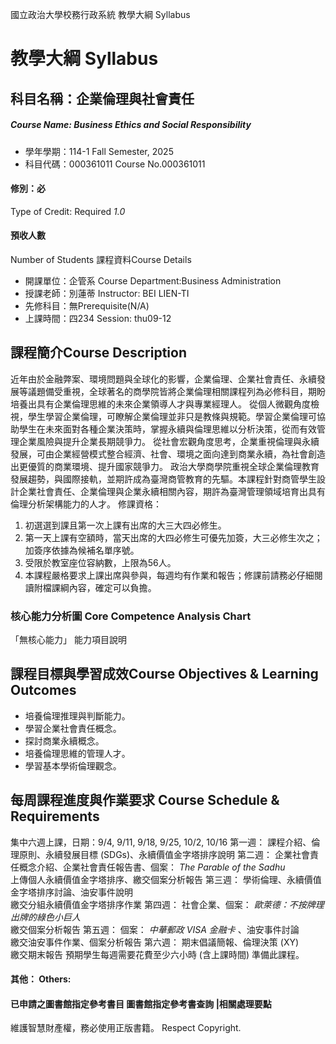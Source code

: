 國立政治大學校務行政系統 教學大綱 Syllabus
# 教學大綱 Syllabus
##  科目名稱：企業倫理與社會責任
#####  Course Name: Business Ethics and Social Responsibility
  * 學年學期：114-1 Fall Semester, 2025 
  * 科目代碼：000361011 Course No.000361011
#### 修別：必
Type of Credit: Required 
_1.0_
#### 預收人數
Number of Students
課程資料Course Details
  * 開課單位：企管系 Course Department:Business Administration 
  * 授課老師：別蓮蒂 Instructor: BEI LIEN-TI 
  * 先修科目：無Prerequisite(N/A)
  * 上課時間：四234 Session: thu09-12
##  課程簡介Course Description
近年由於金融弊案、環境問題與全球化的影響，企業倫理、企業社會責任、永續發展等議題備受重視，全球著名的商學院皆將企業倫理相關課程列為必修科目，期盼培養出具有企業倫理思維的未來企業領導人才與專業經理人。
從個人微觀角度檢視，學生學習企業倫理，可瞭解企業倫理並非只是教條與規範。學習企業倫理可協助學生在未來面對各種企業決策時，掌握永續與倫理思維以分析決策，從而有效管理企業風險與提升企業長期競爭力。
從社會宏觀角度思考，企業重視倫理與永續發展，可由企業經營模式整合經濟、社會、環境之面向達到商業永續，為社會創造出更優質的商業環境、提升國家競爭力。
政治大學商學院重視全球企業倫理教育發展趨勢，與國際接軌，並期許成為臺灣商管教育的先驅。本課程針對商管學生設計企業社會責任、企業倫理與企業永續相關內容，期許為臺灣管理領域培育出具有倫理分析架構能力的人才。
修課資格：
1. 初選選到課且第一次上課有出席的大三大四必修生。
2. 第一天上課有空額時，當天出席的大四必修生可優先加簽，大三必修生次之；加簽序依據為候補名單序號。
3. 受限於教室座位容納數，上限為56人。
4. 本課程嚴格要求上課出席與參與，每週均有作業和報告；修課前請務必仔細閱讀附檔課綱內容，確定可以負擔。
###  核心能力分析圖 Core Competence Analysis Chart
「無核心能力」 
能力項目說明
##  課程目標與學習成效Course Objectives & Learning Outcomes 
  * 培養倫理推理與判斷能力。
  * 學習企業社會責任概念。
  * 探討商業永續概念。
  * 培養倫理思維的管理人才。
  * 學習基本學術倫理觀念。
##  每周課程進度與作業要求 Course Schedule & Requirements
集中六週上課，日期：9/4, 9/11, 9/18, 9/25, 10/2, 10/16
第一週： 課程介紹、倫理原則、永續發展目標 (SDGs)、永續價值金字塔排序說明
第二週： 企業社會責任概念介紹、企業社會責任報告書、個案： _The Parable of the Sadhu_  
上傳個人永續價值金字塔排序、繳交個案分析報告
第三週： 學術倫理、永續價值金字塔排序討論、油安事件說明  
繳交分組永續價值金字塔排序作業
第四週： 社會企業、個案： _歐萊德：不按牌理出牌的綠色小巨人_  
繳交個案分析報告
第五週： 個案： _中華郵政_ _VISA_ _金融卡_ 、油安事件討論  
繳交油安事件作業、個案分析報告
第六週： 期末倡議簡報、倫理決策 (XY)  
繳交期末報告
預期學生每週需要花費至少六小時 (含上課時間) 準備此課程。
####  其他： Others:
####  已申請之圖書館指定參考書目  圖書館指定參考書查詢 |相關處理要點
維護智慧財產權，務必使用正版書籍。 Respect Copyright.